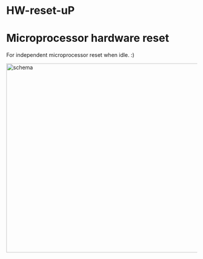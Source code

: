 # HW-reset-uP
<h1>Microprocessor hardware reset</h1>
<p>For independent microprocessor reset when idle. :)</p>
<p> </p>
<img src="https://github.com/ok1fet/HW-reset-uP/blob/508e3415f909bb953356da0d9575519d0d09c9eb/HW-RESET-uPu.jpg
</p>" width="720" height="500" alt="schema" />


